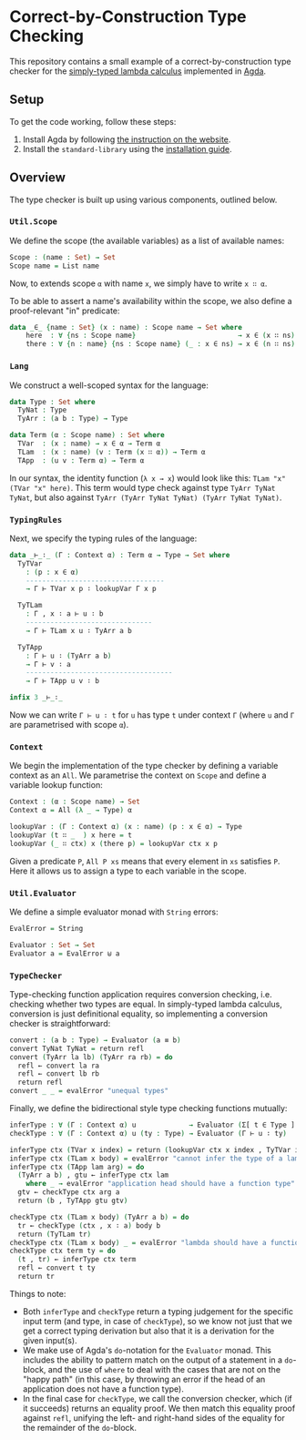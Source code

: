 # Correct-by-Construction Type Checking

This repository contains a small example of a correct-by-construction type checker for the [simply-typed lambda calculus](https://en.wikipedia.org/wiki/Simply_typed_lambda_calculus) implemented in [Agda](https://agda.readthedocs.io/en/latest/index.html).

## Setup

To get the code working, follow these steps:

1. Install Agda by following [the instruction on the website](https://agda.readthedocs.io/en/latest/getting-started/installation.html).
2. Install the `standard-library` using the [installation guide](https://github.com/agda/agda-stdlib/blob/master/doc/installation-guide.md).

## Overview

The type checker is built up using various components, outlined below.

### `Util.Scope`

We define the scope (the available variables) as a list of available names:

```agda
Scope : (name : Set) → Set
Scope name = List name
```

Now, to extends scope `α` with name `x`, we simply have to write `x ∷ α`.

To be able to assert a name's availability within the scope, we also define a proof-relevant "in" predicate:

```agda
data _∈_ {name : Set} (x : name) : Scope name → Set where
    here  : ∀ {ns : Scope name}                         → x ∈ (x ∷ ns)
    there : ∀ {n : name} {ns : Scope name} (_ : x ∈ ns) → x ∈ (n ∷ ns)
```

### `Lang`

We construct a well-scoped syntax for the language:

```agda
data Type : Set where
  TyNat : Type
  TyArr : (a b : Type) → Type

data Term (α : Scope name) : Set where
  TVar  : (x : name) → x ∈ α → Term α
  TLam  : (x : name) (v : Term (x ∷ α)) → Term α
  TApp  : (u v : Term α) → Term α
```

In our syntax, the identity function (`λ x → x`) would look like this: `TLam "x" (TVar "x" here)`.
This term would type check against type `TyArr TyNat TyNat`, but also against `TyArr (TyArr TyNat TyNat) (TyArr TyNat TyNat)`.

### `TypingRules`

Next, we specify the typing rules of the language:

```agda
data _⊢_∶_ (Γ : Context α) : Term α → Type → Set where
  TyTVar
    : (p : x ∈ α)
    ----------------------------------
    → Γ ⊢ TVar x p ∶ lookupVar Γ x p

  TyTLam
    : Γ , x ∶ a ⊢ u ∶ b
    -------------------------------
    → Γ ⊢ TLam x u ∶ TyArr a b

  TyTApp
    : Γ ⊢ u ∶ (TyArr a b)
    → Γ ⊢ v ∶ a
    ------------------------------------
    → Γ ⊢ TApp u v ∶ b

infix 3 _⊢_∶_
```

Now we can write `Γ ⊢ u ∶ t` for `u` has type `t` under context `Γ` (where `u` and `Γ` are parametrised with scope `α`).

### `Context`

We begin the implementation of the type checker by defining a variable context as an `All`.
We parametrise the context on `Scope` and define a variable lookup function:

```agda
Context : (α : Scope name) → Set
Context α = All (λ _ → Type) α

lookupVar : (Γ : Context α) (x : name) (p : x ∈ α) → Type
lookupVar (t ∷ _  ) x here = t
lookupVar (_ ∷ ctx) x (there p) = lookupVar ctx x p
```

Given a predicate `P`, `All P xs` means that every element in `xs` satisfies `P`.
Here it allows us to assign a type to each variable in the scope.

### `Util.Evaluator`

We define a simple evaluator monad with `String` errors:

```agda
EvalError = String

Evaluator : Set → Set
Evaluator a = EvalError ⊎ a
```

### `TypeChecker`

Type-checking function application requires conversion checking, i.e. checking whether two types are equal.
In simply-typed lambda calculus, conversion is just definitional equality, so implementing a conversion checker is straightforward:

```agda
convert : (a b : Type) → Evaluator (a ≡ b)
convert TyNat TyNat = return refl
convert (TyArr la lb) (TyArr ra rb) = do
  refl ← convert la ra
  refl ← convert lb rb
  return refl
convert _ _ = evalError "unequal types"
```

Finally, we define the bidirectional style type checking functions mutually:

```agda
inferType : ∀ (Γ : Context α) u             → Evaluator (Σ[ t ∈ Type ] Γ ⊢ u ∶ t)
checkType : ∀ (Γ : Context α) u (ty : Type) → Evaluator (Γ ⊢ u ∶ ty)

inferType ctx (TVar x index) = return (lookupVar ctx x index , TyTVar index)
inferType ctx (TLam x body) = evalError "cannot infer the type of a lambda"
inferType ctx (TApp lam arg) = do
  (TyArr a b) , gtu ← inferType ctx lam
    where _ → evalError "application head should have a function type"
  gtv ← checkType ctx arg a
  return (b , TyTApp gtu gtv)

checkType ctx (TLam x body) (TyArr a b) = do
  tr ← checkType (ctx , x ∶ a) body b
  return (TyTLam tr)
checkType ctx (TLam x body) _ = evalError "lambda should have a function type"
checkType ctx term ty = do
  (t , tr) ← inferType ctx term
  refl ← convert t ty
  return tr
```

Things to note:
* Both `inferType` and `checkType` return a typing judgement for the specific input term (and type, in case of `checkType`), so we know not just that we get a correct typing derivation but also that it is a derivation for the given input(s).
* We make use of Agda's `do`-notation for the `Evaluator` monad.
  This includes the ability to pattern match on the output of a statement in a `do`-block, and the use of `where` to deal with the cases that are not on the "happy path" (in this case, by throwing an error if the head of an application does not have a function type).
* In the final case for `checkType`, we call the conversion checker, which (if it succeeds) returns an equality proof.
  We then match this equality proof against `refl`, unifying the left- and right-hand sides of the equality for the remainder of the `do`-block.
